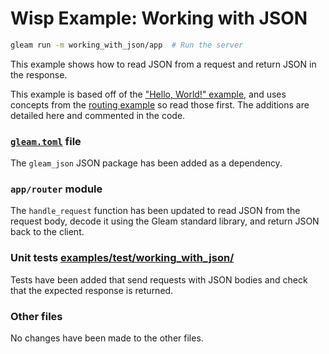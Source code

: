 # Wisp Example: Working with JSON

```sh
gleam run -m working_with_json/app  # Run the server
```

This example shows how to read JSON from a request and return JSON in the
response.

This example is based off of the ["Hello, World!" example][hello], and uses
concepts from the [routing example][routing] so read those first. The additions
are detailed here and commented in the code.

[hello]: [examples/src/hello_world](./../hello_world/)
[routing]: [examples/src/hello_world](./../routing/)

### [`gleam.toml`](../../gleam.toml) file

The `gleam_json` JSON package has been added as a dependency.

### `app/router` module

The `handle_request` function has been updated to read JSON from the
request body, decode it using the Gleam standard library, and return JSON
back to the client.

### Unit tests [examples/test/working_with_json/](../../test/working_with_json/)

Tests have been added that send requests with JSON bodies and check that the
expected response is returned.

### Other files

No changes have been made to the other files.

